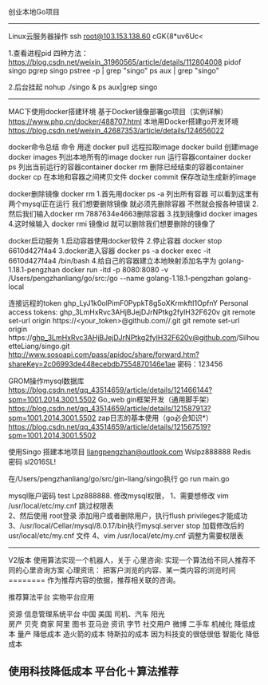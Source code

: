 创业本地Go项目

---------------------------------------------------------------------------------------------------------------------
Linux云服务器操作
    ssh root@103.153.138.60 
    cGK{8*uv6Uc<

1.查看进程pid             四种方法：https://blog.csdn.net/weixin_31960565/article/details/112804008
    pidof singo
    pgrep singo
    pstree -p | grep "singo"
    ps aux | grep "singo"

2.后台挂起
    nohup ./singo & 
    ps aux|grep singo

---------------------------------------------------------------------------------------------------------------------

MAC下使用docker搭建环境
    基于Docker镜像部署go项目（实例详解)
https://www.php.cn/docker/488707.html
    本地用Docker搭建go开发环境
https://blog.csdn.net/weixin_42687353/article/details/124656022

docker命令总结
命令	用途
    docker pull	远程拉取image
    docker build	创建image
    docker images	列出本地所有的image
    docker run	运行容器container
    docker ps	列出当前运行的容器container
    docker rm	删除已经结束的容器container
    docker cp	在本地和容器之间拷贝文件
    docker commit	保存改动生成新的image

docker删除镜像
	docker rm 
	1.首先用docker ps -a 列出所有容器 可以看到这里有两个mysql正在运行 我们想要删除镜像 就必须先删除容器 不然就会报各种错误
	2.然后我们输入docker rm 7887634e4663删除容器
	3.找到镜像id docker images
	4.这时候输入 docker rmi 镜像id 就可以删除我们想要删除的镜像了

docker启动服务
    1.启动容器使用docker软件
    2.停止容器  docker  stop 6610d427f4a4
    3.docker进入容器
        docker ps -a
        docker exec -it 6610d427f4a4 /bin/bash
    4.给自己的容器建立本地映射添加名字为	golang-1.18.1-pengzhan
        docker run -itd -p 8080:8080 -v /Users/pengzhanliang/go/src:/go --name golang-1.18.1-pengzhan golang-local


连接远程的token  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
	Personal access tokens:	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
	git remote set-url origin https://<your_token>@github.com/<USERNAME>/<REPO>.git
	git remote set-url origin https://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@github.com/SilhouetteLiang/singo.git
http://www.sosoapi.com/pass/apidoc/share/forward.htm?shareKey=2c06993de448ecebdb7554870146e1ae  密码：123456

GROM操作mysql数据库
	https://blog.csdn.net/qq_43514659/article/details/121466144?spm=1001.2014.3001.5502
Go_web gin框架开发（通用脚手架）
    https://blog.csdn.net/qq_43514659/article/details/121587913?spm=1001.2014.3001.5502
zap日志的基本使用（go必会知识*）
    https://blog.csdn.net/qq_43514659/article/details/121567519?spm=1001.2014.3001.5502

使用Singo 搭建本地项目
    liangpengzhan@outlook.com       Wslpz888888
    Redis  密码   sl2016SL!


在/Users/pengzhanliang/go/src/gin-liang/singo执行  go run main.go

mysql账户密码		test  Lpz888888.
修改mysql权限，
1、需要想修改  vim /usr/local/etc/my.cnf  跳过权限表  
2、然后使用 root登录  添加用户或者删除用户，执行flush privileges才能成功
3、/usr/local/Cellar/mysql/8.0.17/bin执行mysql.server stop	加载修改后的usr/local/etc/my.cnf 文件
4、vim /usr/local/etc/my.cnf  调整为需要权限表  

---------------------------------------------------------------------------------------------------------------------

V2版本
	使用算法实现一个机器人，关于
	心里咨询:
		实现一个算法给不同人推荐不同的心里咨询方案
	心理资讯：
		把客户浏览的内容、某一类内容的浏览时间 ======== 作为推荐内容的依据，推荐相关联的咨询。

推荐算法平台
实物平台应用

资源						信息管理系统平台					中国    			美国
    司机、汽车			阳光 							
	房产					贝壳
	商家					阿里
	图书					亚马逊
	资讯					字节
	社交用户				微博
	二手车
机械化			降低成本
量产				降低成本			造火箭的成本  特斯拉的成本  因为科技变的很低很低
智能化			降低成本

使用科技降低成本
平台化＋算法推荐
---------------------------------------------------------------------------------------------------------------------


